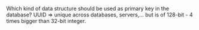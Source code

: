 Which kind of data structure should be used as primary key in the database?
  UUID => unique across databases, servers,... but is of 128-bit - 4 times bigger than 32-bit integer.
